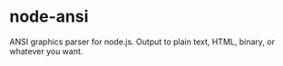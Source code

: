 node-ansi
=========

ANSI graphics parser for node.js.  Output to plain text, HTML, binary, or whatever you want.
